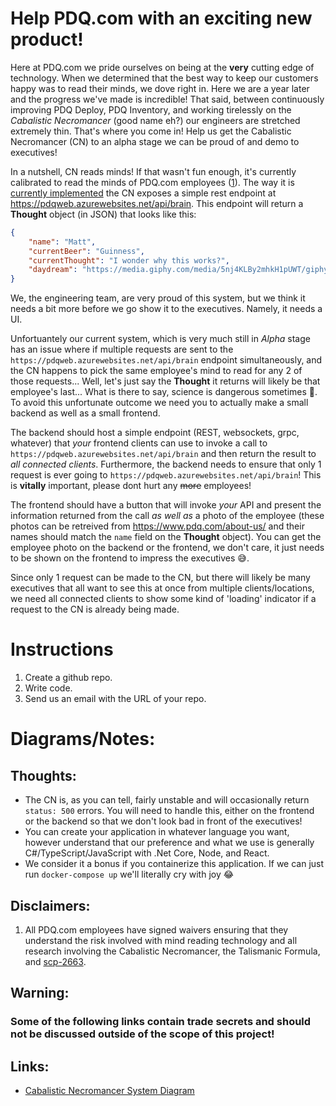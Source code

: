 # Help PDQ.com with an exciting new product!

Here at PDQ.com we pride ourselves on being at the **very** cutting edge of technology. When we determined that the best way to keep our customers happy was to read their minds, we dove right in. Here we are a year later and the progress we've made is incredible! That said, between continuously improving PDQ Deploy, PDQ Inventory, and working tirelessly on the *Cabalistic Necromancer* (good name eh?) our engineers are stretched extremely thin. That's where you come in! Help us get the Cabalistic Necromancer (CN) to an alpha stage we can be proud of and demo to executives!

In a nutshell, CN reads minds! If that wasn't fun enough, it's currently calibrated to read the minds of PDQ.com employees ([1](##Disclaimers)). The way it is [currently implemented](##Links:)  the CN exposes a simple rest endpoint at https://pdqweb.azurewebsites.net/api/brain. This endpoint will return a **Thought** object (in JSON) that looks like this:
 
```json
{
    "name": "Matt",
    "currentBeer": "Guinness",
    "currentThought": "I wonder why this works?",
    "daydream": "https://media.giphy.com/media/5nj4KLBy2mhkH1pUWT/giphy.gif"
}
```

We, the engineering team, are very proud of this system, but we think it needs a bit more before we go show it to the executives. Namely, it needs a UI.

Unfortuantely our current system, which is very much still in *Alpha* stage has an issue where if multiple requests are sent to the `https://pdqweb.azurewebsites.net/api/brain` endpoint simultaneously, and the CN happens to pick the same employee's mind to read for any 2 of those requests... Well, let's just say the **Thought** it returns will likely be that employee's last... What is there to say, science is dangerous sometimes 🤷. To avoid this unfortunate outcome we need you to actually make a small backend as well as a small frontend.

The backend should host a simple endpoint (REST, websockets, grpc, whatever) that *your* frontend clients can use to invoke a call to `https://pdqweb.azurewebsites.net/api/brain` and then return the result to *all connected clients*. Furthermore, the backend needs to ensure that only 1 request is ever going to `https://pdqweb.azurewebsites.net/api/brain`! This is **vitally** important, please dont hurt any ~~more~~ employees!

The frontend should have a button that will invoke *your* API and present the information returned from the call *as well as* a photo of the employee (these photos can be retreived from https://www.pdq.com/about-us/ and their names should match the `name` field on the **Thought** object). You can get the employee photo on the backend or the frontend, we don't care, it just needs to be shown on the frontend to impress the executives 😅.

Since only 1 request can be made to the CN, but there will likely be many executives that all want to see this at once from multiple clients/locations, we need all connected clients to show some kind of 'loading' indicator if a request to the CN is already being made.

# Instructions
1. Create a github repo.
2. Write code.
3. Send us an email with the URL of your repo. 

# Diagrams/Notes:

## Thoughts:
* The CN is, as you can tell, fairly unstable and will occasionally return `status: 500` errors. You will need to handle this, either on the frontend or the backend so that we don't look bad in front of the executives!
* You can create your application in whatever language you want, however understand that our preference and what we use is generally C#/TypeScript/JavaScript with .Net Core, Node, and React.
* We consider it a bonus if you containerize this application. If we can just run `docker-compose up` we'll literally cry with joy 😂

## Disclaimers:
1. All PDQ.com employees have signed waivers ensuring that they understand the risk involved with mind reading technology and all research involving the Cabalistic Necromancer, the Talismanic Formula, and [scp-2663](http://www.scp-wiki.net/scp-2663).

## Warning:
### Some of the following links contain trade secrets and should not be discussed outside of the scope of this project!

## Links:
* [Cabalistic Necromancer System Diagram](./Cabalistic_Necromancer.png)
